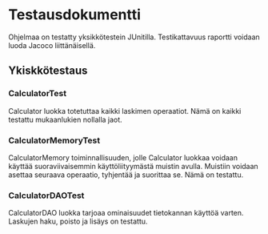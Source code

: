 # Testausdokumentti

Ohjelmaa on testatty yksikkötestein JUnitilla. Testikattavuus raportti voidaan luoda Jacoco liittänäisellä.

## Ykiskkötestaus

### CalculatorTest
Calculator luokka totetuttaa kaikki laskimen operaatiot. Nämä on kaikki testattu mukaanlukien nollalla jaot. 

### CalculatorMemoryTest
CalculatorMemory toiminnallisuuden, jolle Calculator luokkaa voidaan käyttää suoraviivaisemmin käyttöliityymästä muistin avulla. Muistiin voidaan asettaa seuraava operaatio, tyhjentää ja suorittaa se. Nämä on testattu.

### CalculatorDAOTest
CalculatorDAO luokka tarjoaa ominaisuudet tietokannan käyttöä varten. Laskujen haku, poisto ja lisäys on testattu. 
